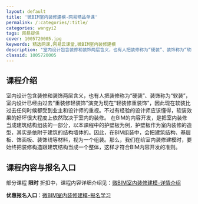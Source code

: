 ```yaml
---
layout: default
title: '微BIM室内装修建模-网易精品单课'
permalink: /:categories/:title/
categories: wangyi2
tags: 网易提供
cover: 1005720005.jpg
keywords: 精选网课,网易云课堂,微BIM室内装修建模
description: "室内设计包含装修和装饰两层含义，也有人把装修称为“硬装”、装饰称为“软装”，室内设计已经由过去“重装修轻装饰”演变为现在“轻装修重装饰”，因此现在软装比过去任何时候都受到业主和设计师的重视。"
classid: 1005720005
---
```


## 课程介绍

室内设计包含装修和装饰两层含义，也有人把装修称为“硬装”、装饰称为“软装”，室内设计已经由过去“重装修轻装饰”演变为现在“轻装修重装饰”，因此现在软装比过去任何时候都受到业主和设计师的重视。不过有经验的设计师应该懂得，软装效果的好坏很大程度上依然取决于室内的装修。
在BIM的内容开发，是把室内装修当成建筑结构组装的一部分，以本课程中的护壁板为例，护壁板作为室内装修的造型，其实是依附于建筑的结构墙体的。因此，在BIM组装中，会把建筑结构、基层板、饰面板、装饰线等材料，视为一个组装。那么，我们在给室内装修建模时，要始终把装修构造跟建筑结构当成一个整体，这样才符合BIM内容开发的准则。

## 课程内容与报名入口

部分课程 **限时** 折扣中，课程内容详细介绍见：[微BIM室内装修建模-详情介绍](https://study.163.com/course/introduction/1005720005.htm?share=1&shareId=1025206652&utm_campaign=share&utm_medium=iphoneShare&utm_source=&utm_u=1025206652)

**优惠报名入口**：[微BIM室内装修建模-报名学习](https://study.163.com/course/introduction/1005720005.htm?share=1&shareId=1025206652&utm_campaign=share&utm_medium=iphoneShare&utm_source=&utm_u=1025206652)

